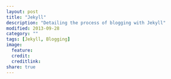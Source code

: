 ```yaml
---
layout: post
title: "Jekyll"
description: "Detailing the process of blogging with Jekyll"
modified: 2013-09-28
category: ""
tags: [Jekyll, Blogging]
image:
  feature:
  credit:
  creditlink:
share: true
---
```

